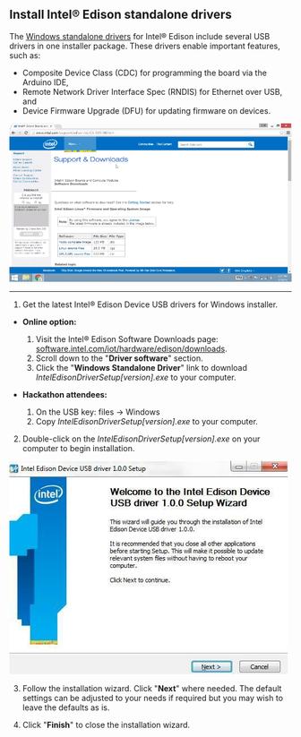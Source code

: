 ## Install Intel® Edison standalone drivers

The [Windows standalone drivers](https://software.intel.com/iot/hardware/edison/downloads) for Intel® Edison include several USB drivers in one installer package. These drivers enable important features, such as:

* Composite Device Class (CDC) for programming the board via the Arduino IDE,
* Remote Network Driver Interface Spec (RNDIS) for Ethernet over USB, and
* Device Firmware Upgrade (DFU) for updating firmware on devices.

![Animated gif: installing Intel® Edison drivers](images/install_edison_drivers-animated.gif)

---

1. Get the latest Intel® Edison Device USB drivers for Windows installer.

  * **Online option:**

    1. Visit the Intel® Edison Software Downloads page: [software.intel.com/iot/hardware/edison/downloads](https://software.intel.com/iot/hardware/edison/downloads).
    2. Scroll down to the "**Driver software**" section. 
    3. Click the "**Windows Standalone Driver**" link to download _IntelEdisonDriverSetup[version].exe_ to your computer.
  
  * **Hackathon attendees:**
  
    1. On the USB key: files → Windows
    2. Copy _IntelEdisonDriverSetup[version].exe_ to your computer.

2. Double-click on the _IntelEdisonDriverSetup[version].exe_ on your computer to begin installation. 

  ![Intel® Edison USB drivers installer wizard](images/intel_edison_drivers-installer_wizard.jpg)

3. Follow the installation wizard. Click "**Next**" where needed. The default settings can be adjusted to your needs if required but you may wish to leave the defaults as is. 

4. Click "**Finish**" to close the installation wizard.
